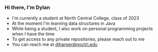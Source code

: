 ### Hi there, I'm Dylan

- I'm currently a student at North Central College, class of 2023
- At the moment I'm learning data structures in Java
- While being a student, I also work on personal programming projects when I have the time
- To get access to any private repositories, please reach out to me
- You can reach me at djharper@noctrl.edu
